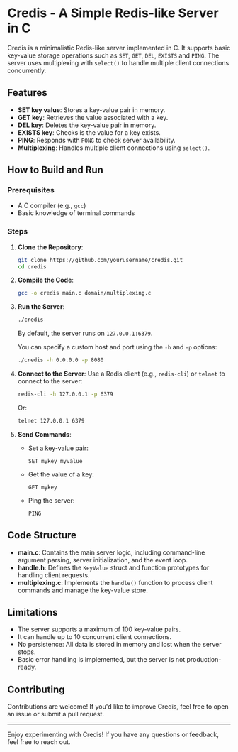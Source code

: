 # Credis - A Simple Redis-like Server in C

Credis is a minimalistic Redis-like server implemented in C. It supports basic key-value storage operations such as `SET`, `GET`, `DEL`, `EXISTS` and `PING`. The server uses multiplexing with `select()` to handle multiple client connections concurrently.

## Features

- **SET key value**: Stores a key-value pair in memory.
- **GET key**: Retrieves the value associated with a key.
- **DEL key**: Deletes the key-value pair in memory.
- **EXISTS key**: Checks is the value for a key exists.
- **PING**: Responds with `PONG` to check server availability.
- **Multiplexing**: Handles multiple client connections using `select()`.

## How to Build and Run

### Prerequisites

- A C compiler (e.g., `gcc`)
- Basic knowledge of terminal commands

### Steps

1. **Clone the Repository**:
   ```bash
   git clone https://github.com/yourusername/credis.git
   cd credis
   ```

2. **Compile the Code**:
   ```bash
   gcc -o credis main.c domain/multiplexing.c
   ```

3. **Run the Server**:
   ```bash
   ./credis
   ```
   By default, the server runs on `127.0.0.1:6379`.

   You can specify a custom host and port using the `-h` and `-p` options:
   ```bash
   ./credis -h 0.0.0.0 -p 8080
   ```

4. **Connect to the Server**:
   Use a Redis client (e.g., `redis-cli`) or `telnet` to connect to the server:
   ```bash
   redis-cli -h 127.0.0.1 -p 6379
   ```
   Or:
   ```bash
   telnet 127.0.0.1 6379
   ```

5. **Send Commands**:
   - Set a key-value pair:
     ```
     SET mykey myvalue
     ```
   - Get the value of a key:
     ```
     GET mykey
     ```
   - Ping the server:
     ```
     PING
     ```

## Code Structure

- **main.c**: Contains the main server logic, including command-line argument parsing, server initialization, and the event loop.
- **handle.h**: Defines the `KeyValue` struct and function prototypes for handling client requests.
- **multiplexing.c**: Implements the `handle()` function to process client commands and manage the key-value store.

## Limitations

- The server supports a maximum of 100 key-value pairs.
- It can handle up to 10 concurrent client connections.
- No persistence: All data is stored in memory and lost when the server stops.
- Basic error handling is implemented, but the server is not production-ready.

## Contributing

Contributions are welcome! If you'd like to improve Credis, feel free to open an issue or submit a pull request.

---

Enjoy experimenting with Credis! If you have any questions or feedback, feel free to reach out.
